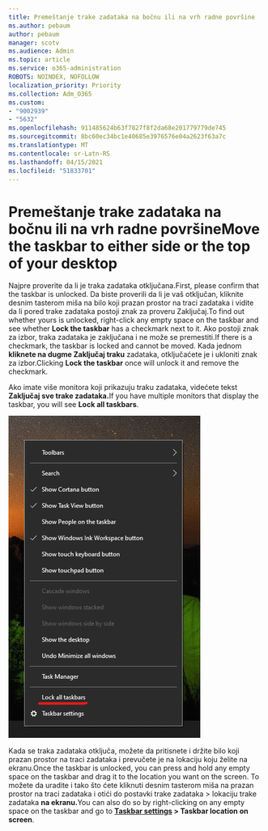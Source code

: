 ```yaml
---
title: Premeštanje trake zadataka na bočnu ili na vrh radne površine
ms.author: pebaum
author: pebaum
manager: scotv
ms.audience: Admin
ms.topic: article
ms.service: o365-administration
ROBOTS: NOINDEX, NOFOLLOW
localization_priority: Priority
ms.collection: Adm_O365
ms.custom:
- "9002939"
- "5632"
ms.openlocfilehash: 911485624b63f7827f8f2da68e201779779de745
ms.sourcegitcommit: 8bc60ec34bc1e40685e3976576e04a2623f63a7c
ms.translationtype: MT
ms.contentlocale: sr-Latn-RS
ms.lasthandoff: 04/15/2021
ms.locfileid: "51833701"
---
```

# <a name="move-the-taskbar-to-either-side-or-the-top-of-your-desktop"></a><span data-ttu-id="8a0e5-102">Premeštanje trake zadataka na bočnu ili na vrh radne površine</span><span class="sxs-lookup"><span data-stu-id="8a0e5-102">Move the taskbar to either side or the top of your desktop</span></span>

<span data-ttu-id="8a0e5-103">Najpre proverite da li je traka zadataka otključana.</span><span class="sxs-lookup"><span data-stu-id="8a0e5-103">First, please confirm that the taskbar is unlocked.</span></span> <span data-ttu-id="8a0e5-104">Da biste proverili da li je vaš otključan, kliknite desnim  tasterom miša na bilo koji prazan prostor na traci zadataka i vidite da li pored trake zadataka postoji znak za proveru Zaključaj.</span><span class="sxs-lookup"><span data-stu-id="8a0e5-104">To find out whether yours is unlocked, right-click any empty space on the taskbar and see whether **Lock the taskbar** has a checkmark next to it.</span></span> <span data-ttu-id="8a0e5-105">Ako postoji znak za izbor, traka zadataka je zaključana i ne može se premestiti.</span><span class="sxs-lookup"><span data-stu-id="8a0e5-105">If there is a checkmark, the taskbar is locked and cannot be moved.</span></span> <span data-ttu-id="8a0e5-106">Kada jednom **kliknete na dugme Zaključaj traku** zadataka, otključaćete je i ukloniti znak za izbor.</span><span class="sxs-lookup"><span data-stu-id="8a0e5-106">Clicking **Lock the taskbar** once will unlock it and remove the checkmark.</span></span>

<span data-ttu-id="8a0e5-107">Ako imate više monitora koji prikazuju traku zadataka, videćete tekst **Zaključaj sve trake zadataka.**</span><span class="sxs-lookup"><span data-stu-id="8a0e5-107">If you have multiple monitors that display the taskbar, you will see **Lock all taskbars**.</span></span>

![Zaključavanje svih traka zadataka](media/lock-all-taskbars.png)

<span data-ttu-id="8a0e5-109">Kada se traka zadataka otključa, možete da pritisnete i držite bilo koji prazan prostor na traci zadataka i prevučete je na lokaciju koju želite na ekranu.</span><span class="sxs-lookup"><span data-stu-id="8a0e5-109">Once the taskbar is unlocked, you can press and hold any empty space on the taskbar and drag it to the location you want on the screen.</span></span> <span data-ttu-id="8a0e5-110">To možete da uradite i tako što ćete kliknuti desnim tasterom miša na prazan prostor na traci zadataka i otići do postavki trake zadataka > lokaciju trake zadataka **[](ms-settings:taskbar?activationSource=GetHelp) na ekranu.**</span><span class="sxs-lookup"><span data-stu-id="8a0e5-110">You can also do so by right-clicking on any empty space on the taskbar and go to **[Taskbar settings](ms-settings:taskbar?activationSource=GetHelp) > Taskbar location on screen**.</span></span>
